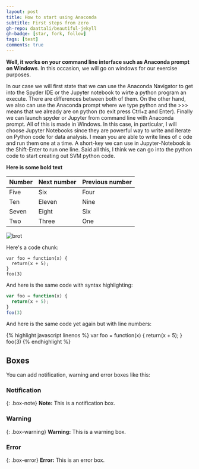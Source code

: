 ```yaml
---
layout: post
title: How to start using Anaconda
subtitle: First steps from zero
gh-repo: daattali/beautiful-jekyll
gh-badge: [star, fork, follow]
tags: [test]
comments: true
---
```


**Well, it works on your command line interface such as Anaconda prompt on Windows**. In this occasion, we will go on windows for our exercise purposes.

In our case we will first state that we can use the Anaconda Navigator to get into the Spyder IDE or the Jupyter notebook to wirte a python program an execute. There are differences between both of them. On the other hand, we also can use the Anaconda prompt where we type python and the >>> means that we already are on python (to exit press Ctrl+z and Enter). Finally we can launch spyder or Jupyter from command line with Anaconda prompt. All of this is made in Windows. In this case, in particular, I will choose Jupyter Notebooks since they are powerful way to write and iterate on Python code for data analysis. I mean you are able to write lines of c ode and run them one at a time. A short-key we can use in Jupyter-Notebook is the Shift-Enter to run one line. Said all this, I think we can go into the python code to start creating out SVM python code.

**Here is some bold text**

| Number | Next number | Previous number |
| :------ |:--- | :--- |
| Five | Six | Four |
| Ten | Eleven | Nine |
| Seven | Eight | Six |
| Two | Three | One |


![brot](https://github.com/haroldvelasquez/haroldvelasquez.github.io/blob/master/img/avatar-icon.png?raw=true)

Here's a code chunk:

~~~
var foo = function(x) {
  return(x + 5);
}
foo(3)
~~~

And here is the same code with syntax highlighting:

```javascript
var foo = function(x) {
  return(x + 5);
}
foo(3)
```

And here is the same code yet again but with line numbers:

{% highlight javascript linenos %}
var foo = function(x) {
  return(x + 5);
}
foo(3)
{% endhighlight %}

## Boxes
You can add notification, warning and error boxes like this:

### Notification

{: .box-note}
**Note:** This is a notification box.

### Warning

{: .box-warning}
**Warning:** This is a warning box.

### Error

{: .box-error}
**Error:** This is an error box.
